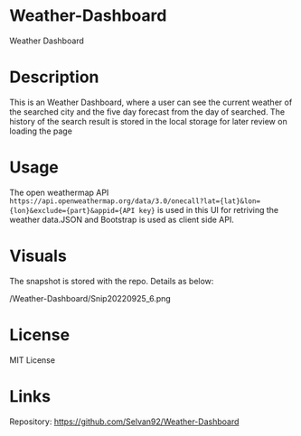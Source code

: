 # Weather-Dashboard
Weather Dashboard
# Description
This is an Weather Dashboard, where a user can see the current weather of the searched city and the five day forecast from the day of searched. The history of the search result is stored in the local storage for later review on loading the page
# Usage
The open weathermap API `https://api.openweathermap.org/data/3.0/onecall?lat={lat}&lon={lon}&exclude={part}&appid={API key}` is used in this UI for retriving the weather data.JSON and Bootstrap is used as client side API.
# Visuals
The snapshot is stored with the repo. Details as below:

/Weather-Dashboard/Snip20220925_6.png

# License
MIT License

# Links
Repository: https://github.com/Selvan92/Weather-Dashboard